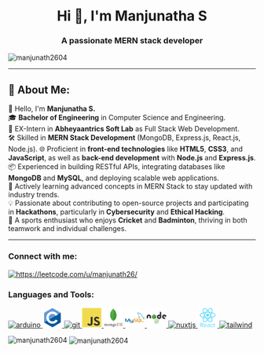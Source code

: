 <h1 align="center">Hi 👋, I'm Manjunatha S</h1>
<h3 align="center">A passionate MERN stack developer</h3>

<p align="left"> 
  <img src="https://komarev.com/ghpvc/?username=manjunath2604&label=Profile%20views&color=0e75b6&style=flat" alt="manjunath2604" /> 
</p>

---

## 💫 About Me:
👋 Hello, I'm **Manjunatha S.**  
🎓 **Bachelor of Engineering** in Computer Science and Engineering.  
💼 EX-Intern in **Abheyaantrics Soft Lab** as  Full Stack Web Development.  
🛠️ Skilled in **MERN Stack Development** (MongoDB, Express.js, React.js, Node.js).
🌐 Proficient in **front-end technologies** like **HTML5**, **CSS3**, and **JavaScript**, as well as **back-end development** with **Node.js** and **Express.js**.  
📦 Experienced in building RESTful APIs, integrating databases like **MongoDB** and **MySQL**, and deploying scalable web applications.  
🌱 Actively learning advanced concepts in MERN Stack to stay updated with industry trends.  
💡 Passionate about contributing to open-source projects and participating in **Hackathons**, particularly in **Cybersecurity** and **Ethical Hacking**.  
🏸 A sports enthusiast who enjoys **Cricket** and **Badminton**, thriving in both teamwork and individual challenges.  

---

<h3 align="left">Connect with me:</h3>
<p align="left">
  <a href="https://www.leetcode.com/https://leetcode.com/u/manjunath26/" target="blank">
    <img align="center" src="https://raw.githubusercontent.com/rahuldkjain/github-profile-readme-generator/master/src/images/icons/Social/leet-code.svg" alt="https://leetcode.com/u/manjunath26/" height="30" width="40" />
  </a>
</p>

<h3 align="left">Languages and Tools:</h3>
<p align="left">
  <a href="https://www.arduino.cc/" target="_blank" rel="noreferrer">
    <img src="https://cdn.worldvectorlogo.com/logos/arduino-1.svg" alt="arduino" width="40" height="40" />
  </a>
  <a href="https://www.cprogramming.com/" target="_blank" rel="noreferrer">
    <img src="https://raw.githubusercontent.com/devicons/devicon/master/icons/c/c-original.svg" alt="c" width="40" height="40" />
  </a>
  <a href="https://git-scm.com/" target="_blank" rel="noreferrer">
    <img src="https://www.vectorlogo.zone/logos/git-scm/git-scm-icon.svg" alt="git" width="40" height="40" />
  </a>
  <a href="https://developer.mozilla.org/en-US/docs/Web/JavaScript" target="_blank" rel="noreferrer">
    <img src="https://raw.githubusercontent.com/devicons/devicon/master/icons/javascript/javascript-original.svg" alt="javascript" width="40" height="40" />
  </a>
  <a href="https://www.mongodb.com/" target="_blank" rel="noreferrer">
    <img src="https://raw.githubusercontent.com/devicons/devicon/master/icons/mongodb/mongodb-original-wordmark.svg" alt="mongodb" width="40" height="40" />
  </a>
  <a href="https://www.mysql.com/" target="_blank" rel="noreferrer">
    <img src="https://raw.githubusercontent.com/devicons/devicon/master/icons/mysql/mysql-original-wordmark.svg" alt="mysql" width="40" height="40" />
  </a>
  <a href="https://nodejs.org" target="_blank" rel="noreferrer">
    <img src="https://raw.githubusercontent.com/devicons/devicon/master/icons/nodejs/nodejs-original-wordmark.svg" alt="nodejs" width="40" height="40" />
  </a>
  <a href="https://nuxtjs.org/" target="_blank" rel="noreferrer">
    <img src="https://www.vectorlogo.zone/logos/nuxtjs/nuxtjs-icon.svg" alt="nuxtjs" width="40" height="40" />
  </a>
  <a href="https://reactjs.org/" target="_blank" rel="noreferrer">
    <img src="https://raw.githubusercontent.com/devicons/devicon/master/icons/react/react-original-wordmark.svg" alt="react" width="40" height="40" />
  </a>
  <a href="https://tailwindcss.com/" target="_blank" rel="noreferrer">
    <img src="https://www.vectorlogo.zone/logos/tailwindcss/tailwindcss-icon.svg" alt="tailwind" width="40" height="40" />
  </a>
</p>

<p><img align="left" src="https://github-readme-stats.vercel.app/api/top-langs?username=manjunath2604&show_icons=true&locale=en&layout=compact" alt="manjunath2604" /></p>

<p>&nbsp;<img align="center" src="https://github-readme-stats.vercel.app/api?username=manjunath2604&show_icons=true&locale=en" alt="manjunath2604" /></p>


